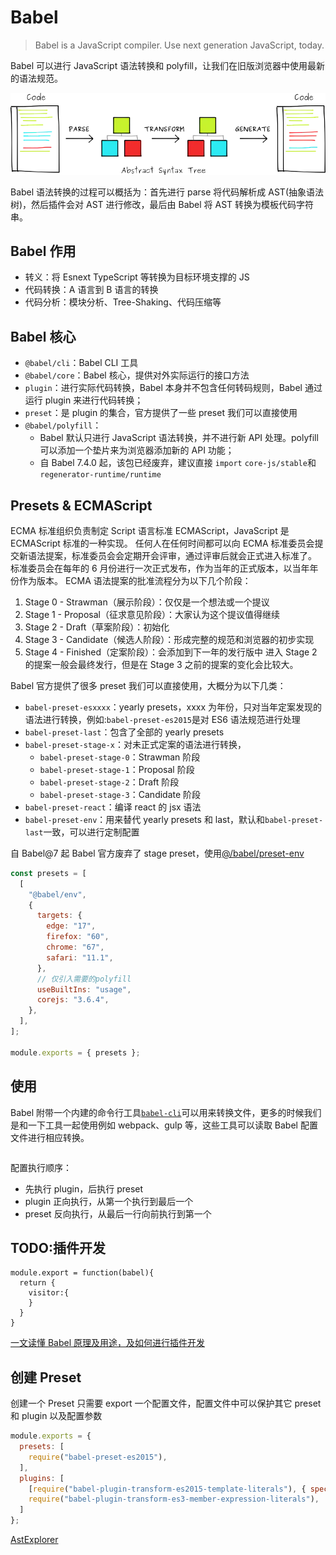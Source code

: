 # Babel

> Babel is a JavaScript compiler. Use next generation JavaScript, today.

Babel 可以进行 JavaScript 语法转换和 polyfill，让我们在旧版浏览器中使用最新的语法规范。

![Babel AST](../../assets/images/architecture/babel_ast.png)

Babel 语法转换的过程可以概括为：首先进行 parse 将代码解析成 AST(抽象语法树)，然后插件会对 AST 进行修改，最后由 Babel 将 AST 转换为模板代码字符串。

## Babel 作用

- 转义：将 Esnext TypeScript 等转换为目标环境支撑的 JS
- 代码转换：A 语言到 B 语言的转换
- 代码分析：模块分析、Tree-Shaking、代码压缩等

## Babel 核心

- `@babel/cli`：Babel CLI 工具
- `@babel/core`：Babel 核心，提供对外实际运行的接口方法
- `plugin`：进行实际代码转换，Babel 本身并不包含任何转码规则，Babel 通过运行 plugin 来进行代码转换；
- `preset`：是 plugin 的集合，官方提供了一些 preset 我们可以直接使用
- `@babel/polyfill`：
  - Babel 默认只进行 JavaScript 语法转换，并不进行新 API 处理。polyfill 可以添加一个垫片来为浏览器添加新的 API 功能；
  - 自 Babel 7.4.0 起，该包已经废弃，建议直接 `import` `core-js/stable`和`regenerator-runtime/runtime`

## Presets & ECMAScript

ECMA 标准组织负责制定 Script 语言标准 ECMAScript，JavaScript 是 ECMAScript 标准的一种实现。
任何人在任何时间都可以向 ECMA 标准委员会提交新语法提案，标准委员会会定期开会评审，通过评审后就会正式进入标准了。
标准委员会在每年的 6 月份进行一次正式发布，作为当年的正式版本，以当年年份作为版本。
ECMA 语法提案的批准流程分为以下几个阶段：

1. Stage 0 - Strawman（展示阶段）：仅仅是一个想法或一个提议
2. Stage 1 - Proposal（征求意见阶段）：大家认为这个提议值得继续
3. Stage 2 - Draft（草案阶段）：初始化
4. Stage 3 - Candidate（候选人阶段）：形成完整的规范和浏览器的初步实现
5. Stage 4 - Finished（定案阶段）：会添加到下一年的发行版中
   进入 Stage 2 的提案一般会最终发行，但是在 Stage 3 之前的提案的变化会比较大。

Babel 官方提供了很多 preset 我们可以直接使用，大概分为以下几类：

- `babel-preset-esxxxx`：yearly presets，xxxx 为年份，只对当年定案发现的语法进行转换，例如:`babel-preset-es2015`是对 ES6 语法规范进行处理
- `babel-preset-last`：包含了全部的 yearly presets
- `babel-preset-stage-x`：对未正式定案的语法进行转换，
  - `babel-preset-stage-0`：Strawman 阶段
  - `babel-preset-stage-1`：Proposal 阶段
  - `babel-preset-stage-2`：Draft 阶段
  - `babel-preset-stage-3`：Candidate 阶段
- `babel-preset-react`：编译 react 的 jsx 语法
- `babel-preset-env`：用来替代 yearly presets 和 last，默认和`babel-preset-last`一致，可以进行定制配置

自 Babel@7 起 Babel 官方废弃了 stage preset，使用[@/babel/preset-env](https://babeljs.io/docs/en/babel-preset-env)

```JavaScript
const presets = [
  [
    "@babel/env",
    {
      targets: {
        edge: "17",
        firefox: "60",
        chrome: "67",
        safari: "11.1",
      },
      // 仅引入需要的polyfill
      useBuiltIns: "usage",
      corejs: "3.6.4",
    },
  ],
];

module.exports = { presets };
```

## 使用

Babel 附带一个内建的命令行工具[`babel-cli`](https://babeljs.io/docs/en/babel-cli)可以用来转换文件，更多的时候我们是和一下工具一起使用例如 webpack、gulp 等，这些工具可以读取 Babel 配置文件进行相应转换。

```JavaScript

```

配置执行顺序：

- 先执行 plugin，后执行 preset
- plugin 正向执行，从第一个执行到最后一个
- preset 反向执行，从最后一行向前执行到第一个

## TODO:插件开发

```JS
module.export = function(babel){
  return {
    visitor:{
    }
  }
}
```

[一文读懂 Babel 原理及用途，及如何进行插件开发](https://juejin.cn/post/6992134202430849061)

## 创建 Preset

创建一个 Preset 只需要 export 一个配置文件，配置文件中可以保护其它 preset 和 plugin 以及配置参数

```JavaScript
module.exports = {
  presets: [
    require("babel-preset-es2015"),
  ],
  plugins: [
    [require("babel-plugin-transform-es2015-template-literals"), { spec: true }],
    require("babel-plugin-transform-es3-member-expression-literals"),
  ]
};
```

[AstExplorer](https://astexplorer.net/)
